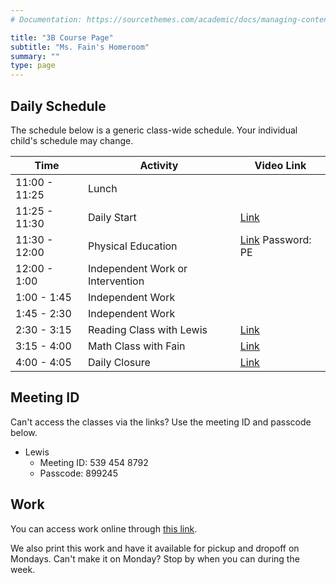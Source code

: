 ```yaml
---
# Documentation: https://sourcethemes.com/academic/docs/managing-content/

title: "3B Course Page"
subtitle: "Ms. Fain's Homeroom"
summary: ""
type: page
---
```


## Daily Schedule

The schedule below is a generic class-wide schedule. Your individual
child's schedule may change.

Time|Activity|Video Link
---|---|---
11:00 - 11:25|Lunch|
11:25 - 11:30|Daily Start|[Link](https://us04web.zoom.us/j/5394548792?pwd=MjJ2OTNNSGNGMGwxZTdoRzEvYUg1Zz09)
11:30 - 12:00|Physical Education|[Link](https://us04web.zoom.us/j/2014753721) Password: PE
12:00 - 1:00|Independent Work or Intervention|
1:00 - 1:45|Independent Work|
1:45 - 2:30|Independent Work|
2:30 - 3:15|Reading Class with Lewis|[Link](https://us04web.zoom.us/j/5394548792?pwd=MjJ2OTNNSGNGMGwxZTdoRzEvYUg1Zz09)
3:15 - 4:00|Math Class with Fain|[Link](https://us04web.zoom.us/j/5394548792?pwd=MjJ2OTNNSGNGMGwxZTdoRzEvYUg1Zz09)
4:00 - 4:05|Daily Closure|[Link](https://us04web.zoom.us/j/5394548792?pwd=MjJ2OTNNSGNGMGwxZTdoRzEvYUg1Zz09)

## Meeting ID

Can't access the classes via the links? Use the meeting ID and passcode
below.

- Lewis
  - Meeting ID: 539 454 8792
  - Passcode: 899245

## Work

You can access work online through
[this link](https://drive.google.com/drive/folders/18qkYPBEVBq2qxehR1BpL_H0H_kYaf73e?usp=sharing).

We also print this work
and have it available for pickup and dropoff on Mondays. Can't make it
on Monday? Stop by when you can during the week.



